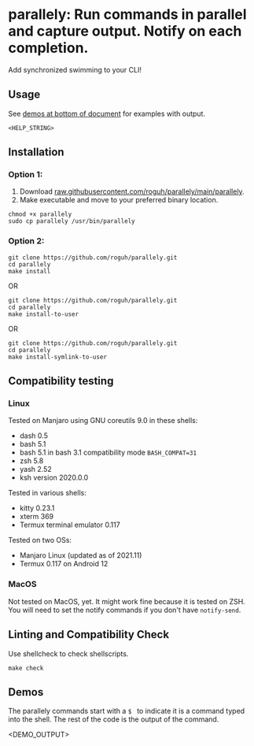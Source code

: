 # parallely: Run commands in parallel and capture output. Notify on each completion.

<!--
EDIT README.template.md, not README.md directly.
Use `make build-readme to update the README file
-->

Add synchronized swimming to your CLI!

## Usage

See [demos at bottom of document](#demos) for examples with output.

```
<HELP_STRING>
```

## Installation

### Option 1:

1. Download [raw.githubusercontent.com/roguh/parallely/main/parallely](https://raw.githubusercontent.com/roguh/parallely/main/parallely).
2. Make executable and move to your preferred binary location.

```
chmod +x parallely
sudo cp parallely /usr/bin/parallely
```

### Option 2:

```
git clone https://github.com/roguh/parallely.git
cd parallely
make install
```

OR

```
git clone https://github.com/roguh/parallely.git
cd parallely
make install-to-user
```

OR

```
git clone https://github.com/roguh/parallely.git
cd parallely
make install-symlink-to-user
```

<!-- TODO
## Integration Testing

If the test script fails, the tests have failed.
Also read the output to determine if `parallely` is behaving correctly.

Note the `test-integration-all-shells.sh` script runs the `test-integration.sh` script using the test shell itself.

### Linux: Running tests for many shells at once

```
make test-on-linux
```

### MacOS: Running tests for many shells at once

```
make test-on-macos
```

### Running tests for stricter POSIX shells

```
make test-on-strict-posix-shells
```

### Running tests one shell at a time

Run the following commands:

```
./tests/test-integration.sh sh
./tests/test-integration.sh dash
./tests/test-integration.sh bash
BASH_COMPAT=31 ./tests/test-integration.sh bash
./tests/test-integration.sh zsh
```
-->

## Compatibility testing

### Linux

Tested on Manjaro using GNU coreutils 9.0 in these shells:

- dash 0.5
- bash 5.1
- bash 5.1 in bash 3.1 compatibility mode `BASH_COMPAT=31`
- zsh 5.8
- yash 2.52
- ksh version 2020.0.0

Tested in various shells:

- kitty 0.23.1
- xterm 369
- Termux terminal emulator 0.117

Tested on two OSs:

- Manjaro Linux (updated as of 2021.11)
- Termux 0.117 on Android 12

### MacOS

Not tested on MacOS, yet. It might work fine because it is tested on ZSH.
You will need to set the notify commands if you don't have `notify-send`.

## Linting and Compatibility Check

Use shellcheck to check shellscripts.

```
make check
```

## Demos

The parallely commands start with a `$ ` to indicate it is a command typed into the shell.
The rest of the code is the output of the command.

<DEMO_OUTPUT>
